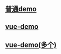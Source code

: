 ## [普通demo](https://zxcvc.github.io/demo.github.io/demo.html)
## [vue-demo](https://zxcvc.github.io/demo.github.io/demo-vue.html)
## [vue-demo(多个)](https://zxcvc.github.io/demo.github.io/demo-vue.html)

